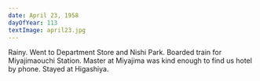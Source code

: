 ```yaml
---
date: April 23, 1958
dayOfYear: 113
textImage: april23.jpg
---
```

Rainy.
Went to Department Store and Nishi Park. Boarded train for Miyajimaouchi Station.
Master at Miyajima was kind enough to find us hotel by phone. Stayed at Higashiya.